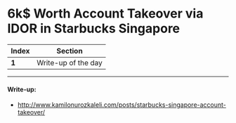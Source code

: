 # 6k$ Worth Account Takeover via IDOR in Starbucks Singapore

Index | Section
--- | ---
**1** | Write-up of the day

___


#### Write-up: 

* http://www.kamilonurozkaleli.com/posts/starbucks-singapore-account-takeover/
